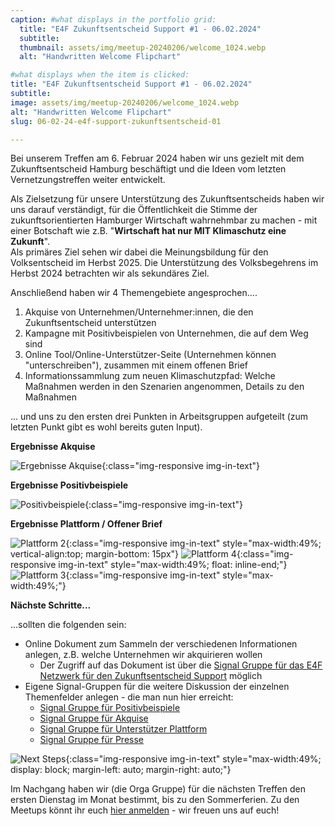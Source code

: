 ```yaml
---
caption: #what displays in the portfolio grid:
  title: "E4F Zukunftsentscheid Support #1 - 06.02.2024"
  subtitle: 
  thumbnail: assets/img/meetup-20240206/welcome_1024.webp
  alt: "Handwritten Welcome Flipchart"

#what displays when the item is clicked:
title: "E4F Zukunftsentscheid Support #1 - 06.02.2024"
subtitle: 
image: assets/img/meetup-20240206/welcome_1024.webp
alt: "Handwritten Welcome Flipchart"
slug: 06-02-24-e4f-support-zukunftsentscheid-01

---
```

Bei unserem Treffen am 6. Februar 2024 haben wir uns gezielt mit dem Zukunftsentscheid Hamburg beschäftigt und die Ideen vom letzten Vernetzungstreffen weiter entwickelt.

Als Zielsetzung für unsere Unterstützung des Zukunftsentscheids haben wir uns darauf verständigt, für die Öffentlichkeit die Stimme der zukunftsorientierten Hamburger Wirtschaft wahrnehmbar zu machen - mit einer Botschaft wie z.B. "**Wirtschaft hat nur MIT Klimaschutz eine Zukunft**".<br/>
Als primäres Ziel sehen wir dabei die Meinungsbildung für den Volksentscheid im Herbst 2025.
Die Unterstützung des Volksbegehrens im Herbst 2024 betrachten wir als sekundäres Ziel.

Anschließend haben wir 4 Themengebiete angesprochen....
1. Akquise von Unternehmen/Unternehmer:innen, die den Zukunftsentscheid unterstützen
2. Kampagne mit Positivbeispielen von Unternehmen, die auf dem Weg sind
3. Online Tool/Online-Unterstützer-Seite (Unternehmen können "unterschreiben"), zusammen mit einem offenen Brief
4. Informationssammlung zum neuen Klimaschutzpfad: Welche Maßnahmen werden in den Szenarien angenommen, Details zu den Maßnahmen

... und uns zu den ersten drei Punkten in Arbeitsgruppen aufgeteilt (zum letzten Punkt gibt es wohl bereits guten Input).

**Ergebnisse Akquise**

![Ergebnisse Akquise](assets/img/meetup-20240206/akquise_1024.webp){:class="img-responsive img-in-text"}

**Ergebnisse Positivbeispiele**

![Positivbeispiele](assets/img/meetup-20240206/positivbeispiele_1024.webp){:class="img-responsive img-in-text"}

**Ergebnisse Plattform / Offener Brief**

![Plattform 2](assets/img/meetup-20240206/plattform-2_1024.webp){:class="img-responsive img-in-text" style="max-width:49%; vertical-align:top; margin-bottom: 15px"} ![Plattform 4](assets/img/meetup-20240206/plattform-4_1024.webp){:class="img-responsive img-in-text" style="max-width:49%; float: inline-end;"} ![Plattform 3](assets/img/meetup-20240206/plattform-3_1024.webp){:class="img-responsive img-in-text" style="max-width:49%;"}

**Nächste Schritte...**

...sollten die folgenden sein:
* Online Dokument zum Sammeln der verschiedenen Informationen anlegen, z.B. welche Unternehmen wir akquirieren wollen
  * Der Zugriff auf das Dokument ist über die [Signal Gruppe für das E4F Netzwerk für den Zukunftsentscheid Support](https://signal.group/#CjQKIKN-BgqClnlJDOmiM_gjnyUf37WkEieBmZIoNVP5uxH1EhAlfaFDFm9A-8jrje3WPFSS) möglich
* Eigene Signal-Gruppen für die weitere Diskussion der einzelnen Themenfelder anlegen - die man nun hier erreicht:
  * [Signal Gruppe für Positivbeispiele](https://signal.group/#CjQKIBFSrsGH6t15BqAt71wxBznKNQYrl6Llmf8Gv-lkHgV0EhAnq_jqzeNo3NkWYBg30d4n)
  * [Signal Gruppe für Akquise](https://signal.group/#CjQKIBxUvTtZ9WVSBQTmc6gTmT5KfsOJ63ddBoI1frUrsmKvEhCAkmOqfAUxTd2wshpQ6fdj)
  * [Signal Gruppe für Unterstützer Plattform](https://signal.group/#CjQKIGE3mftw3RxKkr-rJBsjy2iXgpW8ht1CtcK37ixvgCJCEhAglE-pHGHqyyzvJevhs_kP)
  * [Signal Gruppe für Presse](https://signal.group/#CjQKIIhswJ2PHr_3FIbyaET8N852ZxQ1Tg-XxSObs8pRxriMEhBod2INBCtWfgRYOJgOMs-M)

![Next Steps](assets/img/meetup-20240206/next_steps_1024.webp){:class="img-responsive img-in-text" style="max-width:49%; display: block; margin-left: auto; margin-right: auto;"}

Im Nachgang haben wir (die Orga Gruppe) für die nächsten Treffen den ersten Dienstag im Monat bestimmt, bis zu den Sommerferien. Zu den Meetups könnt ihr euch [hier anmelden](https://www.meetup.com/de-DE/entrepreneurs-for-future-hamburg/) - wir freuen uns auf euch!